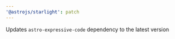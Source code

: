 ```yaml
---
'@astrojs/starlight': patch
---
```


Updates `astro-expressive-code` dependency to the latest version
